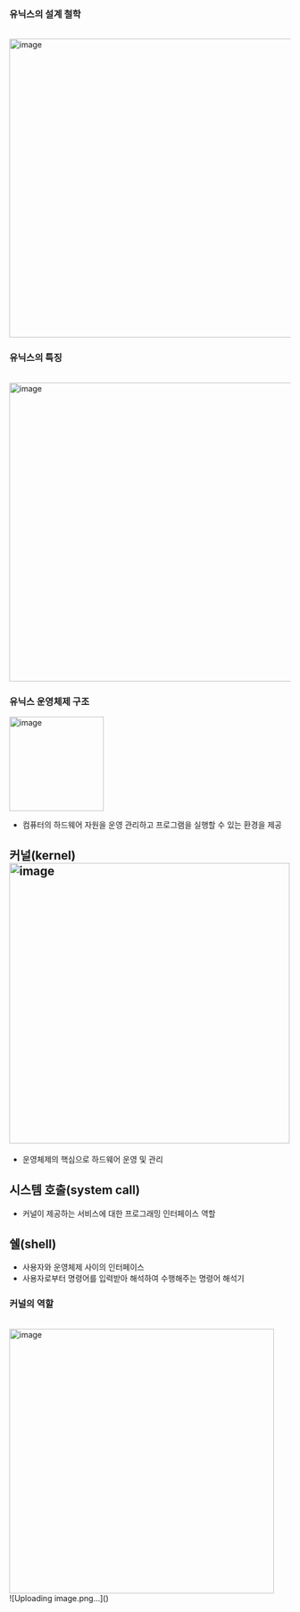<h3>유닉스의 설계 철학</h3><br>
<img width="535" alt="image" src="https://github.com/Sossoh/SystemPgm/assets/128332587/7f22e515-3de0-4001-a20a-5f2ee11f489f">
<br>
<h3>유닉스의 특징</h3><br>
<img width="535" alt="image" src="https://github.com/Sossoh/SystemPgm/assets/128332587/f305816d-a23f-46e0-b353-b06c143b3f94">
<br>
<h3>유닉스 운영체제 구조</h3>
<img width="169" alt="image" src="https://github.com/Sossoh/SystemPgm/assets/128332587/d4668a2f-95a0-4d26-8da8-9216be12cbdd">
<br>
<ul>
        <li>컴퓨터의 하드웨어 자원을 운영 관리하고 프로그램을 실행할 수 있는 환경을 제공</li>
    </ul>
    <h2>커널(kernel) <img width="502" alt="image" src="https://github.com/Sossoh/SystemPgm/assets/128332587/39b04b97-abe3-4a9d-bc84-daabee78607a">
</h2>
    <ul>
        <li>운영체제의 핵심으로 하드웨어 운영 및 관리</li>
    </ul>
    <h2>시스템 호출(system call)</h2>
    <ul>
        <li>커널이 제공하는 서비스에 대한 프로그래밍 인터페이스 역할</li>
    </ul>
    <h2>쉘(shell)</h2>
    <ul>
        <li>사용자와 운영체제 사이의 인터페이스</li>
        <li>사용자로부터 명령어를 입력받아 해석하여 수행해주는 명령어 해석기</li>
    </ul>
    <h3> 커널의 역할</h3>
    <br>
    <img width="474" alt="image" src="https://github.com/Sossoh/SystemPgm/assets/128332587/5208f564-9ad9-47ca-99a9-b99a97767cc7">
        <br>
    ![Uploading image.png…]()

